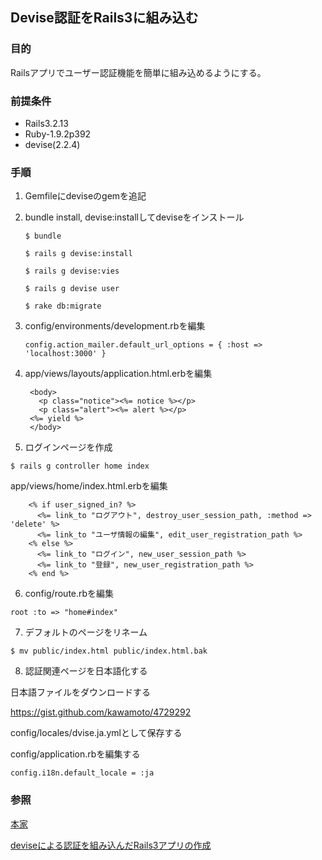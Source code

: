 ## Devise認証をRails3に組み込む
### 目的
Railsアプリでユーザー認証機能を簡単に組み込めるようにする。

### 前提条件
* Rails3.2.13
* Ruby-1.9.2p392
* devise(2.2.4)

### 手順
1. Gemfileにdeviseのgemを追記

2. bundle install, devise:installしてdeviseをインストール

   `$ bundle`

   `$ rails g devise:install`

   `$ rails g devise:vies`

   `$ rails g devise user`

   `$ rake db:migrate`

3. config/environments/development.rbを編集

   `config.action_mailer.default_url_options = { :host => 'localhost:3000' }`
   
4. app/views/layouts/application.html.erbを編集

        <body>
          <p class="notice"><%= notice %></p>
          <p class="alert"><%= alert %></p>
        <%= yield %>
        </body>
    
5. ログインページを作成

`$ rails g controller home index`

app/views/home/index.html.erbを編集

        <% if user_signed_in? %>
          <%= link_to "ログアウト", destroy_user_session_path, :method => 'delete' %>
          <%= link_to "ユーザ情報の編集", edit_user_registration_path %>
        <% else %>
          <%= link_to "ログイン", new_user_session_path %>
          <%= link_to "登録", new_user_registration_path %>
        <% end %>
    
6. config/route.rbを編集

`root :to => "home#index"`

7. デフォルトのページをリネーム

`$ mv public/index.html public/index.html.bak`

8. 認証関連ページを日本語化する

日本語ファイルをダウンロードする

https://gist.github.com/kawamoto/4729292

config/locales/dvise.ja.ymlとして保存する

config/application.rbを編集する

`config.i18n.default_locale = :ja`

### 参照

[本家](https://github.com/plataformatec/devise)

[deviseによる認証を組み込んだRails3アプリの作成](http://takemikami.com/technote/archives/653)

